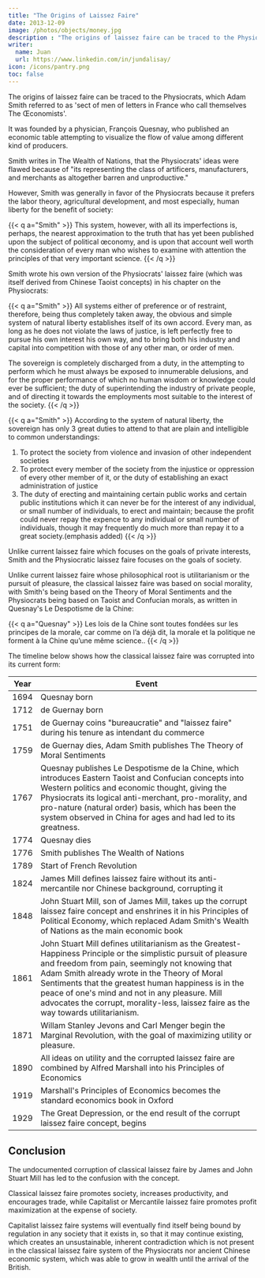 ```yaml
---
title: "The Origins of Laissez Faire"
date: 2013-12-09
image: /photos/objects/money.jpg
description : "The origins of laissez faire can be traced to the Physiocrats"
writer:
  name: Juan
  url: https://www.linkedin.com/in/jundalisay/
icon: /icons/pantry.png
toc: false
---
```



The origins of laissez faire can be traced to the Physiocrats, which Adam Smith referred to as 'sect of men of letters in France who call themselves The Œconomists'.

It was founded by a physician, François Quesnay, who published an economic table attempting to visualize the flow of value among different kind of producers.

Smith writes in The Wealth of Nations, that the Physiocrats' ideas were flawed because of "its representing the class of artificers, manufacturers, and merchants as altogether barren and unproductive." 

However, Smith was generally in favor of the Physiocrats because it prefers the labor theory, agricultural development, and most especially, human liberty for the benefit of society:


{{< q a="Smith" >}}
This system, however, with all its imperfections is, perhaps, the nearest approximation to the truth that has yet been published upon the subject of political œconomy, and is upon that account well worth the consideration of every man who wishes to examine with attention the principles of that very important science.
{{< /q >}}


Smith wrote his own version of the Physiocrats' laissez faire (which was itself derived from Chinese Taoist concepts) in his chapter on the Physiocrats:


{{< q a="Smith" >}}
All systems either of preference or of restraint, therefore, being thus completely taken away, the obvious and simple system of natural liberty establishes itself of its own accord. Every man, as long as he does not violate the laws of justice, is left perfectly free to pursue his own interest his own way, and to bring both his industry and capital into competition with those of any other man, or order of men. 

The sovereign is completely discharged from a duty, in the attempting to perform which he must always be exposed to innumerable delusions, and for the proper performance of which no human wisdom or knowledge could ever be sufficient; the duty of superintending the industry of private people, and of directing it towards the employments most suitable to the interest of the society.
{{< /q >}}


{{< q a="Smith" >}}
According to the system of natural liberty, the sovereign has only 3 great duties to attend to that are plain and intelligible to common understandings:

1. To protect the society from violence and invasion of other independent societies
2. To protect every member of the society from the injustice or oppression of every other member of it, or the duty of establishing an exact administration of justice
3. The duty of erecting and maintaining certain public works and certain public institutions which it can never be for the interest of any individual, or small number of individuals, to erect and maintain; because the profit could never repay the expence to any individual or small number of individuals, though it may frequently do much more than repay it to a great society.(emphasis added)
{{< /q >}}

<!-- According to the system of natural liberty, the sovereign has only three duties to attend to; three duties of great importance, indeed, but plain and intelligible to common understandings: first, the duty of protecting the society from violence and invasion of other independent societies; secondly, the duty of protecting, as far as possible, every member of the society from the injustice or oppression of every other member of it, or the duty of establishing an exact administration of justice; and, thirdly, the duty of erecting and maintaining certain public works and certain public institutions which it can never be for the interest of any individual, or small number of individuals, to erect and maintain; because the profit could never repay the expence to any individual or small number of individuals, though it may frequently do much more than repay it to a great society.(emphasis added) -->


Unlike current laissez faire which focuses on the goals of private interests, Smith and the Physiocratic laissez faire focuses on the goals of society.

Unlike current laissez faire whose philosophical root is utilitarianism or the pursuit of pleasure, the classical laissez faire was based on social morality, with Smith's being based on the Theory of Moral Sentiments and the Physiocrats being based on Taoist and Confucian morals, as written in Quesnay's Le Despotisme de la Chine:

{{< q a="Quesnay" >}}
Les lois de la Chine sont toutes fondées sur les principes de la morale, car comme on l’a déjà dit, la morale et la politique ne forment à la Chine qu’une même science..
{{< /q >}}


The timeline below shows how the classical laissez faire was corrupted into its current form:


Year | Event
--- | ---
1694 | Quesnay born
1712 | de Guernay born
1751 | de Guernay coins "bureaucratie" and "laissez faire" during his tenure as intendant du commerce
1759 | de Guernay dies, Adam Smith publishes The Theory of Moral Sentiments
1767 | Quesnay publishes Le Despotisme de la Chine, which introduces Eastern Taoist and Confucian concepts into Western politics and economic thought, giving the Physiocrats its logical anti-merchant, pro-morality, and pro-nature (natural order) basis, which has been the system observed in China for ages and had led to its greatness.
1774 | Quesnay dies
1776 | Smith publishes The Wealth of Nations
1789 | Start of French Revolution
1824 | James Mill defines laissez faire without its anti-mercantile nor Chinese background, corrupting it
1848 | John Stuart Mill, son of James Mill, takes up the corrupt laissez faire concept and enshrines it in his Principles of Political Economy, which replaced Adam Smith's Wealth of Nations as the main economic book
1861 | John Stuart Mill defines utilitarianism as the Greatest-Happiness Principle or the simplistic pursuit of  pleasure and freedom from pain, seemingly not knowing that Adam Smith already wrote in the Theory of Moral Sentiments that the greatest human happiness is in the peace of one's mind and not in any pleasure. Mill advocates the corrupt, morality-less, laissez faire as the way towards utilitarianism.
1871 | Willam Stanley Jevons and Carl Menger begin the Marginal Revolution, with the goal of maximizing utility or pleasure.
1890 | All ideas on utility and the corrupted laissez faire are combined by Alfred Marshall into his Principles of Economics
1919 | Marshall's Principles of Economics becomes the standard economics book in Oxford
1929 | The Great Depression, or the end result of the corrupt laissez faire concept, begins


## Conclusion

The undocumented corruption of classical laissez faire by James and John Stuart Mill has led to the confusion with the concept.

Classical laissez faire promotes society, increases productivity, and encourages trade, while Capitalist or Mercantile laissez faire promotes profit maximization at the expense of society. 

Capitalist laissez faire systems will eventually find itself being bound by regulation in any society that it exists in, so that it may continue existing, which creates an unsustainable, inherent contradiction which is not present in the classical laissez faire system of the Physiocrats nor ancient Chinese economic system, which was able to grow in wealth until the arrival of the British.

 
